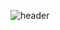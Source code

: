 ![header](https://capsule-render.vercel.app/api?type=speech&color=gradient&customColorList=120&height=210&section=header&text=Minion's%20Github&fontSize=50&animation=twinkling&fontAlign=68&fontAlignY=36)

<!--
**minion-K/minion-K** is a ✨ _special_ ✨ repository because its `README.md` (this file) appears on your GitHub profile.

Here are some ideas to get you started:

- 🔭 I’m currently working on ...
- 🌱 I’m currently learning ...
- 👯 I’m looking to collaborate on ...
- 🤔 I’m looking for help with ...
- 💬 Ask me about ...
- 📫 How to reach me: ...
- 😄 Pronouns: ...
- ⚡ Fun fact: ...
-->
